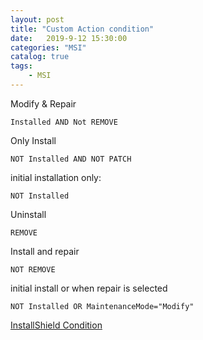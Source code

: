 ```yaml
---                
layout: post                
title: "Custom Action condition"                
date:   2019-9-12 15:30:00                 
categories: "MSI"                
catalog: true                
tags:                 
    - MSI                
---      
```



Modify & Repair  

    Installed AND Not REMOVE

Only Install  

    NOT Installed AND NOT PATCH

initial installation only:

    NOT Installed    

Uninstall

    REMOVE

Install and repair

    NOT REMOVE

initial install or when repair is selected

    NOT Installed OR MaintenanceMode="Modify"

[InstallShield Condition](https://resources.flexera.com/web/pdf/archive/IS-CHS-Common-MSI-Conditions.pdf)